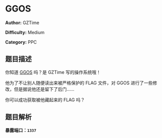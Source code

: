 # GGOS

**Author:** GZTime

**Difficulty:** Medium

**Category:** PPC

## 题目描述

你知道 [GGOS](https://github.com/GZTimeWalker/GGOS) 吗？是 GZTime 写的操作系统哦！

他为了不让别人随便读出来被严格保护的 FLAG 文件，对 GGOS 进行了一些修改，但是据说他还是留下了后门……

你可以成功获取被他藏起来的 FLAG 吗？

## 题目解析

**暴露端口：`1337`**
